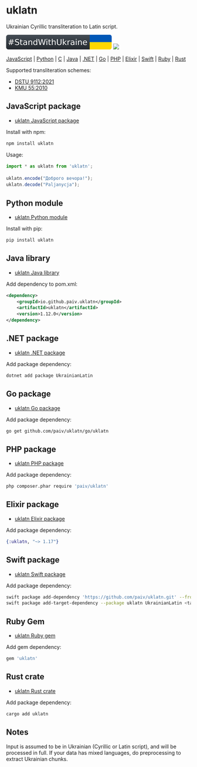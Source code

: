 uklatn
==
Ukrainian Cyrillic transliteration to Latin script.

[![standwithukraine](docs/StandWithUkraine.svg)](https://ukrainewar.carrd.co/)
[![](https://github.com/paiv/uklatn/actions/workflows/test-builds.yml/badge.svg)](https://github.com/paiv/uklatn/actions)

[JavaScript](#javascript-package) | [Python](#python-module) | [C](c/) | [Java](#java-library) | [.NET](#net-package) | [Go](#go-package) | [PHP](#php-package) | [Elixir](#elixir-package) | [Swift](#swift-package) | [Ruby](#ruby-gem) | [Rust](#rust-crate)

Supported transliteration schemes:
- [DSTU 9112:2021](https://uk.wikipedia.org/wiki/ДСТУ_9112:2021)
- [KMU 55:2010](https://zakon.rada.gov.ua/laws/show/55-2010-п)


JavaScript package
--
- [uklatn JavaScript package](js/)

Install with npm:
```sh
npm install uklatn
```

Usage:
```js
import * as uklatn from 'uklatn';

uklatn.encode("Доброго вечора!");
uklatn.decode("Paljanycja");
```


Python module
--
- [uklatn Python module](python/)

Install with pip:
```sh
pip install uklatn
```


Java library
--
- [uklatn Java library](java/)

Add dependency to pom.xml:
```pom.xml
<dependency>
    <groupId>io.github.paiv.uklatn</groupId>
    <artifactId>uklatn</artifactId>
    <version>1.12.0</version>
</dependency>
```


.NET package
--
- [uklatn .NET package](csharp/)

Add package dependency:
```sh
dotnet add package UkrainianLatin
```


Go package
--
- [uklatn Go package](go/uklatn/)

Add package dependency:
```sh
go get github.com/paiv/uklatn/go/uklatn
```


PHP package
--
- [uklatn PHP package](php/)

Add package dependency:
```sh
php composer.phar require 'paiv/uklatn'
```


Elixir package
--
- [uklatn Elixir package](elixir/)

Add package dependency:
```elixir
{:uklatn, "~> 1.17"}
```


Swift package
--
- [uklatn Swift package](swift/)

Add package dependency:
```sh
swift package add-dependency 'https://github.com/paiv/uklatn.git' --from '1.0.0'
swift package add-target-dependency --package uklatn UkrainianLatin <target-name>
```


Ruby Gem
--
- [uklatn Ruby gem](ruby/)

Add gem dependency:
```ruby
gem 'uklatn'
```


Rust crate
--
- [uklatn Rust crate](rust/)

Add package dependency:
```sh
cargo add uklatn
```


Notes
--
Input is assumed to be in Ukrainian (Cyrillic or Latin script), and will be processed in full.
If your data has mixed languages, do preprocessing to extract Ukrainian chunks.
